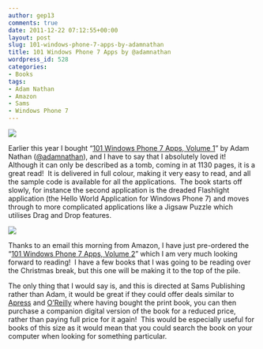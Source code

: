 ```yaml
---
author: gep13
comments: true
date: 2011-12-22 07:12:55+00:00
layout: post
slug: 101-windows-phone-7-apps-by-adamnathan
title: 101 Windows Phone 7 Apps by @adamnathan
wordpress_id: 528
categories:
- Books
tags:
- Adam Nathan
- Amazon
- Sams
- Windows Phone 7
---
```


[![](http://ws.assoc-amazon.co.uk/widgets/q?_encoding=UTF8&Format=_SL160_&ASIN=0672335522&MarketPlace=GB&ID=AsinImage&WS=1&tag=www6thprimeco-21&ServiceVersion=20070822)](http://www.amazon.co.uk/gp/product/0672335522/ref=as_li_ss_il?ie=UTF8&tag=www6thprimeco-21&linkCode=as2&camp=1634&creative=19450&creativeASIN=0672335522)

Earlier this year I bought “[101 Windows Phone 7 Apps, Volume 1](http://www.amazon.co.uk/gp/product/0672335522/ref=as_li_ss_tl?ie=UTF8&tag=www6thprimeco-21&linkCode=as2&camp=1634&creative=19450&creativeASIN=0672335522)” by Adam Nathan ([@adamnathan](https://twitter.com/#!/adamnathan)), and I have to say that I absolutely loved it!  Although it can only be described as a tomb, coming in at 1130 pages, it is a great read!  It is delivered in full colour, making it very easy to read, and all the sample code is available for all the applications.  The book starts off slowly, for instance the second application is the dreaded Flashlight application (the Hello World Application for Windows Phone 7) and moves through to more complicated applications like a Jigsaw Puzzle which utilises Drag and Drop features.

[![](http://ws.assoc-amazon.co.uk/widgets/q?_encoding=UTF8&Format=_SL160_&ASIN=0672335603&MarketPlace=GB&ID=AsinImage&WS=1&tag=www6thprimeco-21&ServiceVersion=20070822)](http://www.amazon.co.uk/gp/product/0672335603/ref=as_li_ss_il?ie=UTF8&tag=www6thprimeco-21&linkCode=as2&camp=1634&creative=19450&creativeASIN=0672335603)

Thanks to an email this morning from Amazon, I have just pre-ordered the “[101 Windows Phone 7 Apps, Volume 2](http://www.amazon.co.uk/gp/product/0672335603/ref=as_li_ss_tl?ie=UTF8&tag=www6thprimeco-21&linkCode=as2&camp=1634&creative=19450&creativeASIN=0672335603)” which I am very much looking forward to reading!  I have a few books that I was going to be reading over the Christmas break, but this one will be making it to the top of the pile.

The only thing that I would say is, and this is directed at Sams Publishing rather than Adam, it would be great if they could offer deals similar to [Apress](http://www.apress.com/) and [O’Reilly](http://oreilly.com/) where having bought the print book, you can then purchase a companion digital version of the book for a reduced price, rather than paying full price for it again!  This would be especially useful for books of this size as it would mean that you could search the book on your computer when looking for something particular.
